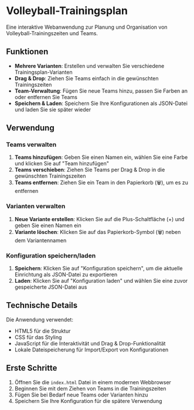 # Volleyball-Trainingsplan

Eine interaktive Webanwendung zur Planung und Organisation von Volleyball-Trainingszeiten und Teams.

## Funktionen

- **Mehrere Varianten**: Erstellen und verwalten Sie verschiedene Trainingsplan-Varianten
- **Drag & Drop**: Ziehen Sie Teams einfach in die gewünschten Trainingszeiten
- **Team-Verwaltung**: Fügen Sie neue Teams hinzu, passen Sie Farben an oder entfernen Sie Teams
- **Speichern & Laden**: Speichern Sie Ihre Konfigurationen als JSON-Datei und laden Sie sie später wieder

## Verwendung

### Teams verwalten

1. **Teams hinzufügen**: Geben Sie einen Namen ein, wählen Sie eine Farbe und klicken Sie auf "Team hinzufügen"
2. **Teams verschieben**: Ziehen Sie Teams per Drag & Drop in die gewünschten Trainingszeiten
3. **Teams entfernen**: Ziehen Sie ein Team in den Papierkorb (🗑️), um es zu entfernen

### Varianten verwalten

1. **Neue Variante erstellen**: Klicken Sie auf die Plus-Schaltfläche (+) und geben Sie einen Namen ein
2. **Variante löschen**: Klicken Sie auf das Papierkorb-Symbol (🗑️) neben dem Variantennamen

### Konfiguration speichern/laden

1. **Speichern**: Klicken Sie auf "Konfiguration speichern", um die aktuelle Einrichtung als JSON-Datei zu exportieren
2. **Laden**: Klicken Sie auf "Konfiguration laden" und wählen Sie eine zuvor gespeicherte JSON-Datei aus

## Technische Details

Die Anwendung verwendet:
- HTML5 für die Struktur
- CSS für das Styling
- JavaScript für die Interaktivität und Drag & Drop-Funktionalität
- Lokale Dateispeicherung für Import/Export von Konfigurationen

## Erste Schritte

1. Öffnen Sie die `index.html` Datei in einem modernen Webbrowser
2. Beginnen Sie mit dem Ziehen von Teams in die Trainingszeiten
3. Fügen Sie bei Bedarf neue Teams oder Varianten hinzu
4. Speichern Sie Ihre Konfiguration für die spätere Verwendung 